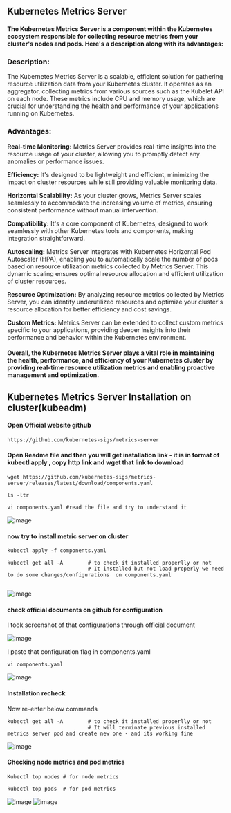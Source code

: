 ## Kubernetes Metrics Server

#### The Kubernetes Metrics Server is a component within the Kubernetes ecosystem responsible for collecting resource metrics from your cluster's nodes and pods. Here's a description along with its advantages:

### Description:

The Kubernetes Metrics Server is a scalable, efficient solution for gathering resource utilization data from your Kubernetes cluster. It operates as an aggregator, collecting metrics from various sources such as the Kubelet API on each node. These metrics include CPU and memory usage, which are crucial for understanding the health and performance of your applications running on Kubernetes.

### Advantages:

**Real-time Monitoring:** Metrics Server provides real-time insights into the resource usage of your cluster, allowing you to promptly detect any anomalies or performance issues.

**Efficiency:** It's designed to be lightweight and efficient, minimizing the impact on cluster resources while still providing valuable monitoring data.

**Horizontal Scalability:** As your cluster grows, Metrics Server scales seamlessly to accommodate the increasing volume of metrics, ensuring consistent performance without manual intervention.

**Compatibility:** It's a core component of Kubernetes, designed to work seamlessly with other Kubernetes tools and components, making integration straightforward.

**Autoscaling:** Metrics Server integrates with Kubernetes Horizontal Pod Autoscaler (HPA), enabling you to automatically scale the number of pods based on resource utilization metrics collected by Metrics Server. This dynamic scaling ensures optimal resource allocation and efficient utilization of cluster resources.

**Resource Optimization:** By analyzing resource metrics collected by Metrics Server, you can identify underutilized resources and optimize your cluster's resource allocation for better efficiency and cost savings.

**Custom Metrics:** Metrics Server can be extended to collect custom metrics specific to your applications, providing deeper insights into their performance and behavior within the Kubernetes environment.

#### Overall, the Kubernetes Metrics Server plays a vital role in maintaining the health, performance, and efficiency of your Kubernetes cluster by providing real-time resource utilization metrics and enabling proactive management and optimization.

## Kubernetes Metrics Server Installation on cluster(kubeadm)

#### Open Official website github
```
https://github.com/kubernetes-sigs/metrics-server
```
#### Open Readme file and then you will get installation link - it is in format of kubectl apply , copy http link and wget that link to download
```
wget https://github.com/kubernetes-sigs/metrics-server/releases/latest/download/components.yaml

ls -ltr

vi components.yaml #read the file and try to understand it 
```
![image](https://github.com/Loki-1/Kubernetes/assets/134843197/70de6bba-5684-4359-8e48-07d1f33b3ee5)

#### now try to install metric server on cluster
```
kubectl apply -f components.yaml

kubectl get all -A        # to check it installed properlly or not
                          # It installed but not load properly we need to do some changes/configurations  on components.yaml
 
```

![image](https://github.com/Loki-1/Kubernetes/assets/134843197/6e911f2f-affb-4af9-88bc-f7798eb2eea0)

#### check official documents on github for configuration


I took screenshot of that configurations through official document

![image](https://github.com/Loki-1/Kubernetes/assets/134843197/1fa187f6-9100-49eb-84cd-2ff31f0317f5)

I paste that configuration flag in components.yaml

```
vi components.yaml

```
![image](https://github.com/Loki-1/Kubernetes/assets/134843197/de342bc8-a804-4c84-bee4-c21dfcdbfc8c)

#### Installation recheck

Now re-enter below commands

```
kubectl get all -A        # to check it installed properlly or not
                          # It will terminate previous installed metrics server pod and create new one - and its working fine
```
![image](https://github.com/Loki-1/Kubernetes/assets/134843197/bc729d49-c989-40f2-9918-aa6eaf44435c)

#### Checking node metrics and pod metrics

```
Kubectl top nodes # for node metrics

kubectl top pods  # for pod metrics
```
![image](https://github.com/Loki-1/Kubernetes/assets/134843197/355fd804-ae7a-4e17-b9e5-dde4736b404c)
![image](https://github.com/Loki-1/Kubernetes/assets/134843197/2e7c498b-3cf4-4819-8177-c2da0dd4fe44)

